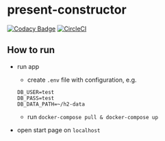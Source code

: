 # present-constructor

[![Codacy Badge](https://api.codacy.com/project/badge/Grade/b613fc9b377c46cfb92ed0019f545fc4)](https://app.codacy.com/app/osipov.artemy/present-constructor?utm_source=github.com&utm_medium=referral&utm_content=artemy-osipov/present-constructor&utm_campaign=Badge_Grade_Settings)
[![CircleCI](https://circleci.com/gh/artemy-osipov/present-constructor/tree/develop.svg?style=svg)](https://circleci.com/gh/artemy-osipov/present-constructor/tree/develop)

## How to run

- run app
  - create `.env` file with configuration, e.g.

  ```properties
  DB_USER=test
  DB_PASS=test
  DB_DATA_PATH=~/h2-data
  ```

  - run `docker-compose pull & docker-compose up`
- open start page on `localhost`